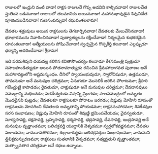 ﻿రాజులలో ఇంద్రుని వంటి వాడా! రాక్షస రాజులనే గొప్ప అడవిని కాల్చినవాడా! రాజులచేత స్తుతింప బడినవాడా! రాజులలో తలమానికం అయినవాడా! మహానుభావుడైన శివునిచేత పూజింపబడినవాడా! గుణసంపన్నుడా! రఘవంశలలామా! 

దేవతల శత్రువులు అయిన రాక్షసులను తెగటార్చినవాడా! దేవతలకు మేలుచేసినవాడా! భూభారమును నివారించినవాడా! పుణ్యాత్ములను రక్షించేవాడా! నిర్మలమైన శుభకరమైన రూపంకలవాడా! ఆత్మీయులను పోషించేవాడా! స్వచ్ఛమైన గొప్పకీర్తి కలవాడా! ఎల్లప్పుడూ ధర్మాన్ని ఆదరించేవాడా! శ్రీరామా! 

ఇది పరమశివుని దయవల్ల కలిగిన కవితాసౌందర్యం కలవాడూ కేశనమంత్రి పుత్రుడూ సహజపాండిత్యుడూ అయిన పోతనామాత్యుడు రచించిన శ్రీమహాభాగవత పురాణం అనే మహాకావ్యంలోని అష్టమస్కంధం. దీనిలో స్వాయంభువుడూ, స్వారోచిషుడూ, ఉత్తముడూ, తామసుడూ అనే మనువుల చరిత్రమూ; ఏనుగుకూ మొసలికీ జరిగిన పోరాటమూ; శ్రీహరి గజేంద్రుణ్ణి కాపాడడం; రైవతుడూ, చాక్షుషుడూ అనే మనువుల చరిత్రమూ; దేవదానవులు సముద్రాన్ని మధించడం; పరమేశ్వరుడు విషాన్ని మ్రింగడం; పాలసముద్రంలో అమృతం మొదలైనవి పుట్టడం; దేవతలకూ రాక్షసులకూ పోరాటం జరగడం; విష్ణువు మోహిని రూపంతో రాక్షసులను మోసగించి దేవతలకు అమృతాన్ని పోయడమూ; రాక్షససంహారమూ; శివకేశవుల సరస సంభాషణం; విష్ణువు మోహిని రూపంతో శివుణ్ణి భ్రమింపచేయడం; వైవస్వతుడూ, సూర్యసావర్ణి, దక్షసావర్ణి, బ్రహ్మసావర్ణి, ధర్మసావర్ణి, భద్రసావర్ణి, దేవసావర్ణి, ఇంద్రసావర్ణి అనే మనువుల వృత్తాంతమూ; బలిచక్రవర్తి యుద్ధానికి వెళ్ళడమూ స్వర్గలోకవర్ణనమూ; దేవతల పలాయనం; వామనావతారమూ; శుక్రాచార్యుడు బలిచక్రవర్తుల సంభాషణమూ; వామనుని త్రివిక్రమస్ఫురణమూ; రాక్షసులు సుతలానికి వెళ్ళడమూ; సత్యవ్రతుని వృత్తాంతమూ; మత్స్యావతార చరిత్రమూ అనే కధలు ఉన్నాయి. 

